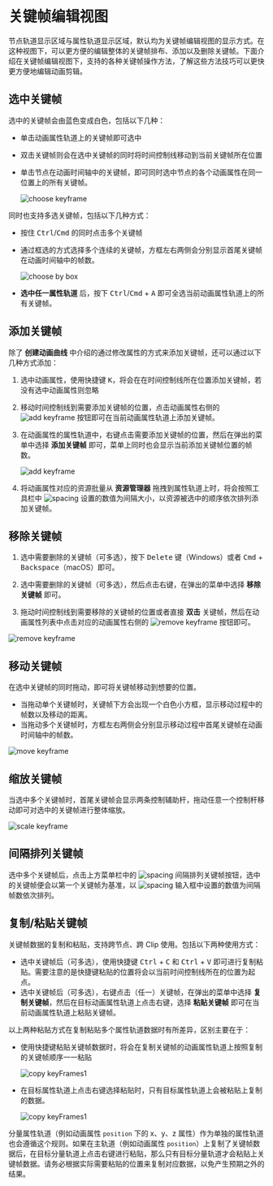 # 关键帧编辑视图

节点轨道显示区域与属性轨道显示区域，默认均为关键帧编辑视图的显示方式。在这种视图下，可以更方便的编辑整体的关键帧排布、添加以及删除关键帧。下面介绍在关键帧编辑视图下，支持的各种关键帧操作方法，了解这些方法技巧可以更快更方便地编辑动画剪辑。

## 选中关键帧

选中的关键帧会由蓝色变成白色，包括以下几种：

- 单击动画属性轨道上的关键帧即可选中
- 双击关键帧则会在选中关键帧的同时将时间控制线移动到当前关键帧所在位置
- 单击节点在动画时间轴中的关键帧，即可同时选中节点的各个动画属性在同一位置上的所有关键帧。

  ![choose keyframe](edit-animation-clip/choose-keyframe.png)

同时也支持多选关键帧，包括以下几种方式：

- 按住 <kbd>Ctrl</kbd>/<kbd>Cmd</kbd> 的同时点击多个关键帧

- 通过框选的方式选择多个连续的关键帧，方框左右两侧会分别显示首尾关键帧在动画时间轴中的帧数。

  ![choose by box](edit-animation-clip/choose-by-box.png)

- **选中任一属性轨道** 后，按下 <kbd>Ctrl</kbd>/<kbd>Cmd</kbd> + <kbd>A</kbd> 即可全选当前动画属性轨道上的所有关键帧。

## 添加关键帧

除了 **创建动画曲线** 中介绍的通过修改属性的方式来添加关键帧，还可以通过以下几种方式添加：

1. 选中动画属性，使用快捷键 <kbd>K</kbd>，将会在在时间控制线所在位置添加关键帧，若没有选中动画属性则忽略

2. 移动时间控制线到需要添加关键帧的位置，点击动画属性右侧的 ![add keyframe](edit-animation-clip/add-keyframe-button.png) 按钮即可在当前动画属性轨道上添加关键帧。

3. 在动画属性的属性轨道中，右键点击需要添加关键帧的位置，然后在弹出的菜单中选择 **添加关键帧** 即可，菜单上同时也会显示当前添加关键帧位置的帧数。

    ![add keyframe](edit-animation-clip/add-keyframe.png)

4. 将动画属性对应的资源批量从 **资源管理器** 拖拽到属性轨道上时，将会按照工具栏中 ![spacing](edit-animation-clip/menu-spacing.png) 设置的数值为间隔大小，以资源被选中的顺序依次排列添加关键帧。

## 移除关键帧

1. 选中需要删除的关键帧（可多选），按下 <kbd>Delete</kbd> 键（Windows）或者 <kbd>Cmd</kbd> + <kbd>Backspace</kbd>（macOS）即可。

2. 选中需要删除的关键帧（可多选），然后点击右键，在弹出的菜单中选择 **移除关键帧** 即可。

3. 拖动时间控制线到需要移除的关键帧的位置或者直接 **双击** 关键帧，然后在动画属性列表中点击对应的动画属性右侧的 ![remove keyframe](edit-animation-clip/remove-key-btn.png) 按钮即可。

![remove keyframe](edit-animation-clip/remove-keyframes.gif)

## 移动关键帧

在选中关键帧的同时拖动，即可将关键帧移动到想要的位置。

- 当拖动单个关键帧时，关键帧下方会出现一个白色小方框，显示移动过程中的帧数以及移动的距离。
- 当拖动多个关键帧时，方框左右两侧会分别显示移动过程中首尾关键帧在动画时间轴中的帧数。

![move keyframe](edit-animation-clip/move-keyframes.gif)

## 缩放关键帧

当选中多个关键帧时，首尾关键帧会显示两条控制辅助杆，拖动任意一个控制杆移动即可对选中的关键帧进行整体缩放。

![scale keyframe](edit-animation-clip/scale-keyframes.gif)

## 间隔排列关键帧

选中多个关键帧后，点击上方菜单栏中的 ![spacing](edit-animation-clip/menu_spacing_btn.png) 间隔排列关键帧按钮，选中的关键帧便会以第一个关键帧为基准，以 ![spacing](edit-animation-clip/menu-spacing.png) 输入框中设置的数值为间隔帧数依次排列。

## 复制/粘贴关键帧

关键帧数据的复制和粘贴，支持跨节点、跨 Clip 使用。包括以下两种使用方式：

- 选中关键帧后（可多选），使用快捷键 <kbd>Ctrl</kbd> + <kbd>C</kbd> 和 <kbd>Ctrl</kbd> + <kbd>V</kbd> 即可进行复制粘贴。需要注意的是快捷键粘贴的位置将会以当前时间控制线所在的位置为起点。
- 选中关键帧后（可多选），右键点击（任一）关键帧，在弹出的菜单中选择 **复制关键帧**，然后在目标动画属性轨道上点击右键，选择 **粘贴关键帧** 即可在当前动画属性轨道上粘贴关键帧。

以上两种粘贴方式在复制粘贴多个属性轨道数据时有所差异，区别主要在于：

- 使用快捷键粘贴关键帧数据时，将会在复制关键帧的动画属性轨道上按照复制的关键帧顺序一一粘贴

  ![copy keyFrames1](edit-animation-clip/copy-keyframes2.gif)

- 在目标属性轨道上点击右键选择粘贴时，只有目标属性轨道上会被粘贴上复制的数据。

  ![copy keyFrames1](edit-animation-clip/copy-keyframes1.gif)

分量属性轨道（例如动画属性 `position` 下的 x、y、z 属性）作为单独的属性轨道也会遵循这个规则。如果在主轨道（例如动画属性 `position`）上复制了关键帧数据后，在目标分量轨道上点击右键进行粘贴，那么只有目标分量轨道才会粘贴上关键帧数据。请务必根据实际需要粘贴的位置来复制对应数据，以免产生预期之外的结果。
